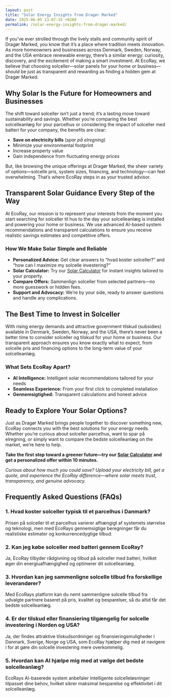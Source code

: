 ```yaml
---
layout: post
title: "Solar Energy Insights from Dragør Marked"
date: 2025-06-05 13:07:15 +0200
permalink: /solar-energy-insights-from-dragør-marked/
---
```

If you’ve ever strolled through the lively stalls and community spirit of Dragør Marked, you know that it’s a place where tradition meets innovation. As more homeowners and businesses across Denmark, Sweden, Norway, and the USA embrace renewable energy, there’s a similar energy: curiosity, discovery, and the excitement of making a smart investment. At EcoRay, we believe that choosing solceller—solar panels for your home or business—should be just as transparent and rewarding as finding a hidden gem at Dragør Marked.

## Why Solar Is the Future for Homeowners and Businesses

The shift toward solceller isn’t just a trend; it’s a lasting move toward sustainability and savings. Whether you’re comparing the best solcelleanlæg for your parcelhus or considering the impact of solceller med batteri for your company, the benefits are clear:

- **Save on electricity bills** (*spar på elregning*)
- Minimize your environmental footprint
- Increase property value
- Gain independence from fluctuating energy prices

But, like browsing the unique offerings at Dragør Marked, the sheer variety of options—solcelle pris, system sizes, financing, and technology—can feel overwhelming. That’s where EcoRay steps in as your trusted advisor.

## Transparent Solar Guidance Every Step of the Way

At EcoRay, our mission is to represent your interests from the moment you start searching for solceller til hus to the day your solcelleanlæg is installed and powering your home or business. We use advanced AI-based system recommendations and transparent calculations to ensure you receive realistic savings estimates and competitive offers.

### How We Make Solar Simple and Reliable

- **Personalized Advice:** Get clear answers to “hvad koster solceller?” and “how can I maximize my solcelle investering?”
- **Solar Calculator:** Try our [Solar Calculator](https://ecoray.dk/en/calculator) for instant insights tailored to your property.
- **Compare Offers:** Sammenlign solceller from selected partners—no more guesswork or hidden fees.
- **Support and Advocacy:** We’re by your side, ready to answer questions and handle any complications.

## The Best Time to Invest in Solceller

With rising energy demands and attractive government tilskud (subsidies) available in Denmark, Sweden, Norway, and the USA, there’s never been a better time to consider solceller og tilskud for your home or business. Our transparent approach ensures you know exactly what to expect, from solcelle pris and financing options to the long-term value of your solcelleanlæg.

### What Sets EcoRay Apart?

- **AI Intelligence:** Intelligent solar recommendations tailored for your needs
- **Seamless Experience:** From your first click to completed installation
- **Gennemsigtighed:** Transparent calculations and honest advice

## Ready to Explore Your Solar Options?

Just as Dragør Marked brings people together to discover something new, EcoRay connects you with the best solutions for your energy needs. Whether you’re curious about solceller parcelhus, want to spar på elregning, or simply want to compare the bedste solcelleanlæg on the market, we’re here to help.

**Take the first step toward a greener future—try our [Solar Calculator](https://ecoray.dk/en/calculator) and get a personalized offer within 10 minutes.**

*Curious about how much you could save? Upload your electricity bill, get a quote, and experience the EcoRay difference—where solar meets trust, transparency, and genuine advocacy.*

## Frequently Asked Questions (FAQs)

### 1. Hvad koster solceller typisk til et parcelhus i Danmark?
Prisen på solceller til et parcelhus varierer afhængigt af systemets størrelse og teknologi, men med EcoRays gennemsigtige beregninger får du realistiske estimater og konkurrencedygtige tilbud.

### 2. Kan jeg købe solceller med batteri gennem EcoRay?
Ja, EcoRay tilbyder rådgivning og tilbud på solceller med batteri, hvilket øger din energiuafhængighed og optimerer dit solcelleanlæg.

### 3. Hvordan kan jeg sammenligne solcelle tilbud fra forskellige leverandører?
Med EcoRays platform kan du nemt sammenligne solcelle tilbud fra udvalgte partnere baseret på pris, kvalitet og besparelser, så du altid får det bedste solcelleanlæg.

### 4. Er der tilskud eller finansiering tilgængelig for solcelle investering i Norden og USA?
Ja, der findes attraktive tilskudsordninger og finansieringsmuligheder i Danmark, Sverige, Norge og USA, som EcoRay hjælper dig med at navigere i for at gøre din solcelle investering mere overkommelig.

### 5. Hvordan kan AI hjælpe mig med at vælge det bedste solcelleanlæg?
EcoRays AI-baserede system anbefaler intelligente solcelleløsninger tilpasset dine behov, hvilket sikrer maksimal besparelse og effektivitet i dit solcelleanlæg.

<script type="application/ld+json">
{
  "@context": "https://schema.org",
  "@type": "BlogPosting",
  "headline": "Solar Energy Insights from Dragør Marked",
  "description": "Insights on solar energy adoption across Denmark, Sweden, Norway, and the USA with EcoRay's transparent and AI-driven solar solutions.",
  "author": {
    "@type": "Person",
    "name": "EcoRay"
  },
  "publisher": {
    "@type": "Person",
    "name": "EcoRay"
  },
  "mainEntityOfPage": {
    "@type": "WebPage",
    "@id": "https://ecoray.dk/blog/solar-energy-insights-dragor-marked"
  },
  "datePublished": "2024-06-01",
  "dateModified": "2024-06-01",
  "keywords": "solceller, solcelleanlæg, solceller til hus, solcelle pris, køb solceller, bedste solcelleanlæg, solcelle beregner, solceller med batteri, solceller finansiering, hvad koster solceller, solcelle tilbud, solceller og tilskud, solcelle investering, solceller parcelhus, spar på elregning, solcelle rådgivning, sammenlign solceller, solceller 2025, solceller Danmark, solceller gennemsigtighed, renewable energy, solar, AI, intelligent solar, B2C, lead generation, automation"
}
</script>

<script type="application/ld+json">
{
  "@context": "https://schema.org",
  "@type": "FAQPage",
  "mainEntity": [
    {
      "@type": "Question",
      "name": "Hvad koster solceller typisk til et parcelhus i Danmark?",
      "acceptedAnswer": {
        "@type": "Answer",
        "text": "Prisen på solceller til et parcelhus varierer afhængigt af systemets størrelse og teknologi, men med EcoRays gennemsigtige beregninger får du realistiske estimater og konkurrencedygtige tilbud."
      }
    },
    {
      "@type": "Question",
      "name": "Kan jeg købe solceller med batteri gennem EcoRay?",
      "acceptedAnswer": {
        "@type": "Answer",
        "text": "Ja, EcoRay tilbyder rådgivning og tilbud på solceller med batteri, hvilket øger din energiuafhængighed og optimerer dit solcelleanlæg."
      }
    },
    {
      "@type": "Question",
      "name": "Hvordan kan jeg sammenligne solcelle tilbud fra forskellige leverandører?",
      "acceptedAnswer": {
        "@type": "Answer",
        "text": "Med EcoRays platform kan du nemt sammenligne solcelle tilbud fra udvalgte partnere baseret på pris, kvalitet og besparelser, så du altid får det bedste solcelleanlæg."
      }
    },
    {
      "@type": "Question",
      "name": "Er der tilskud eller finansiering tilgængelig for solcelle investering i Norden og USA?",
      "acceptedAnswer": {
        "@type": "Answer",
        "text": "Ja, der findes attraktive tilskudsordninger og finansieringsmuligheder i Danmark, Sverige, Norge og USA, som EcoRay hjælper dig med at navigere i for at gøre din solcelle investering mere overkommelig."
      }
    },
    {
      "@type": "Question",
      "name": "Hvordan kan AI hjælpe mig med at vælge det bedste solcelleanlæg?",
      "acceptedAnswer": {
        "@type": "Answer",
        "text": "EcoRays AI-baserede system anbefaler intelligente solcelleløsninger tilpasset dine behov, hvilket sikrer maksimal besparelse og effektivitet i dit solcelleanlæg."
      }
    }
  ]
}
</script>